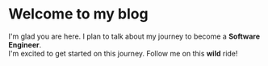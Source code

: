 # Welcome to my blog

I'm glad you are here. I plan to talk about my journey to become a **Software Engineer**.  
I'm excited to get started on this journey. Follow me on this **wild** ride!
